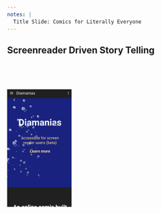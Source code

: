 ```yaml
---
notes: |
  Title Slide: Comics for Literally Everyone
---
```


## Screenreader Driven Story Telling


<div class="clearfix vcenter">
  <div class="left vcenter" style="width:70%">
    <pre><code class="hljs" data-trim>
<!-- comic.html -->
<meta name="viewport"
  content="
  width=device-width, initial-scale=1.0,
  maximum-scale=1.0, user-scalable=no" />
</code></pre>
  </div>
  <div class="right" style="width:30%">
    <img width="200" alt="Demonstration of user not being able to zoom into the Diamanias comic homepage" src="/assets/images/nozoom.gif" />
  </div>
</div>

<!-- .slide: data-transition="fade-in" -->
